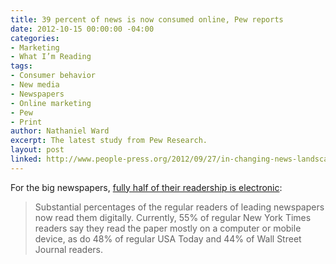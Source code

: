 ```yaml
---
title: 39 percent of news is now consumed online, Pew reports
date: 2012-10-15 00:00:00 -04:00
categories:
- Marketing
- What I’m Reading
tags:
- Consumer behavior
- New media
- Newspapers
- Online marketing
- Pew
- Print
author: Nathaniel Ward
excerpt: The latest study from Pew Research.
layout: post
linked: http://www.people-press.org/2012/09/27/in-changing-news-landscape-even-television-is-vulnerable/
---
```


For the big newspapers, [fully half of their readership is electronic][1]:

> Substantial percentages of the regular readers of leading newspapers now read them digitally. Currently, 55% of regular New York Times readers say they read the paper mostly on a computer or mobile device, as do 48% of regular USA Today and 44% of Wall Street Journal readers.

 [1]: http://pewresearch.org/databank/dailynumber/?NumberID=1604